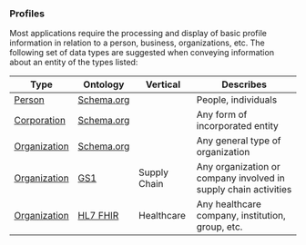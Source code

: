 
### Profiles

Most applications require the processing and display of basic profile information 
in relation to a person, business, organizations, etc. The following set of data 
types are suggested when conveying information about an entity of the types listed:

| Type                                                   | Ontology                         | Vertical     | Describes                                                       |
| ------------------------------------------------------ | -------------------------------- | ------------ | --------------------------------------------------------------- |
| [Person](https://schema.org/Person)                    | [Schema.org](https://schema.org) |              | People, individuals                                             |
| [Corporation](https://schema.org/Corporation)          | [Schema.org](https://schema.org) |              | Any form of incorporated entity                                 |
| [Organization](https://schema.org/Organization)        | [Schema.org](https://schema.org) |              | Any general type of organization                                |
| [Organization](https://gs1.org/voc/Organization)       | [GS1](https://gs1.org/voc)       | Supply Chain | Any organization or company involved in supply chain activities |
| [Organization](https://hl7.org/fhir/organization.html) | [HL7 FHIR](https://hl7.org/fhir) | Healthcare   | Any healthcare company, institution, group, etc.                |

